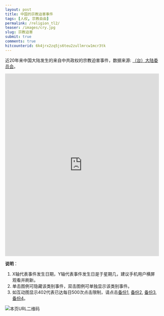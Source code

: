 ```yaml
---
layout: post
title: 中国的宗教迫害事件
tags: [人权, 宗教自由]
permalink: /religion_tl2/
teaser: /images/cry.jpg
slug: 宗教迫害
submit: true
comments: true
hitcounterid: 6k4jrx2zq5js6teu2zullmrcw1mcr3tk
---
```


近20年来中国大陆发生的来自中共政权的宗教迫害事件，数据来源: [（台）大陆委员会](https://www.mac.gov.tw/np.asp?ctNode=7351&mp=1)。

<!-- Start of iframe Code -->
<iframe width="100%" height="600" frameborder="0" scrolling="no" src="https://plot.ly/~chinatimeline/12.embed"></iframe>

<!-- End of iframe Code -->
**说明**：
1. X轴代表事件发生日期，Y轴代表事件发生日是于星期几，建议手机用户横屏观看并刷新。
2. 单击图例可隐藏该类别事件，双击图例可单独显示该类别事件。
3. 如互动图显示402代表已达每日500次点击限制，请点击[备份1](/religion_tl1), [备份2](/religion_tl2), [备份3](/religion_tl3), [备份4](/religion_tl4)。

![本页URL二维码](https://i.imgur.com/MaUPMgu.png)
